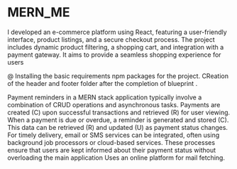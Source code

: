 # MERN_ME
I developed an e-commerce platform using React, featuring a user-friendly interface, product listings, and a secure checkout process. The project includes dynamic product filtering, a shopping cart, and integration with a payment gateway. It aims to provide a seamless shopping experience for users

@ Installing the basic requirements npm packages for the project.
CReation of the header and footer folder  after the completion of blueprint . 


Payment reminders in a MERN stack application typically involve a combination of CRUD operations and asynchronous tasks. 
Payments are created (C) upon successful transactions and retrieved (R) for user viewing. When a payment is due or overdue, a reminder is generated and stored (C). This data can be retrieved (R) and updated (U) as payment status changes. 
For timely delivery, email or SMS services can be integrated, often using background job processors or cloud-based services. These processes ensure that users are kept informed about their payment status without overloading the main application
Uses an online platform for mail fetching.
